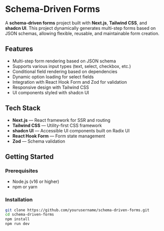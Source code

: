 # Schema-Driven Forms

A **schema-driven forms** project built with **Next.js**, **Tailwind CSS**, and **shadcn UI**. This project dynamically generates multi-step forms based on JSON schemas, allowing flexible, reusable, and maintainable form creation.

## Features

- Multi-step form rendering based on JSON schema  
- Supports various input types (text, select, checkbox, etc.)  
- Conditional field rendering based on dependencies  
- Dynamic option loading for select fields  
- Integration with React Hook Form and Zod for validation  
- Responsive design with Tailwind CSS  
- UI components styled with shadcn UI  

## Tech Stack

- **Next.js** — React framework for SSR and routing  
- **Tailwind CSS** — Utility-first CSS framework  
- **shadcn UI** — Accessible UI components built on Radix UI  
- **React Hook Form** — Form state management  
- **Zod** — Schema validation  

## Getting Started

### Prerequisites

- Node.js (v16 or higher)  
- npm or yarn  

### Installation

```bash
git clone https://github.com/yourusername/schema-driven-forms.git
cd schema-driven-forms
npm install
npm run dev
